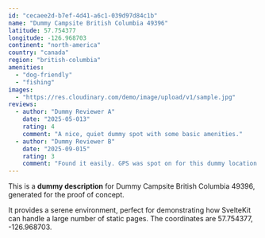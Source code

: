 ```yaml
---
id: "cecaee2d-b7ef-4d41-a6c1-039d97d84c1b"
name: "Dummy Campsite British Columbia 49396"
latitude: 57.754377
longitude: -126.968703
continent: "north-america"
country: "canada"
region: "british-columbia"
amenities:
  - "dog-friendly"
  - "fishing"
images:
  - "https://res.cloudinary.com/demo/image/upload/v1/sample.jpg"
reviews:
  - author: "Dummy Reviewer A"
    date: "2025-05-013"
    rating: 4
    comment: "A nice, quiet dummy spot with some basic amenities."
  - author: "Dummy Reviewer B"
    date: "2025-09-015"
    rating: 3
    comment: "Found it easily. GPS was spot on for this dummy location."
---
```


This is a **dummy description** for Dummy Campsite British Columbia 49396, generated for the proof of concept.

It provides a serene environment, perfect for demonstrating how SvelteKit can handle a large number of static pages. The coordinates are 57.754377, -126.968703.
